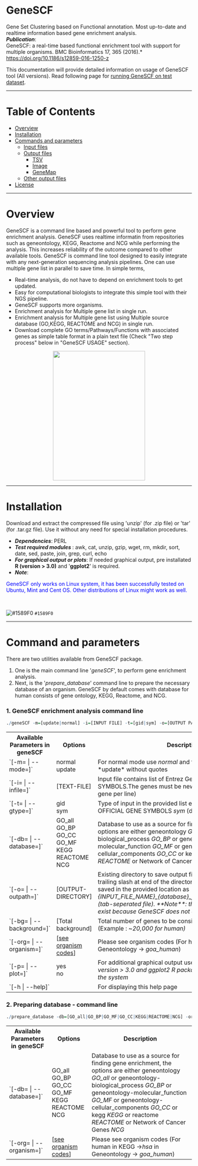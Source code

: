 # GeneSCF
Gene Set Clustering based on Functional annotation. Most up-to-date and realtime information based gene enrichment analysis.
<br><b><i>Publication</i></b>: 
<br>GeneSCF: a real-time based functional enrichment tool with support for multiple organisms. BMC Bioinformatics 17, 365 (2016).* https://doi.org/10.1186/s12859-016-1250-z

This documentation will provide detailed information on usage of GeneSCF tool (All versions).
Read following page for [running GeneSCF on test dataset](https://github.com/genescf/GeneSCF/wiki).

----------------------------
# Table of Contents


   * [Overview](#overview)
   * [Installation](#installation)
   * [Commands and parameters](#Command-and-parameters)
      * [Input files](#genescf-v1.0-input)
      * [Output files](#output-files)
         * [TSV](#tsv)
         * [Image](#image)
         * [GeneMap](#genemap)
      * [Other output files](#other-output-files)
   * [License](#license)


----------------------------
# Overview


GeneSCF is a command line based and powerful tool to perform gene enrichment analysis. GeneSCF uses realtime informatin from repositories such as geneontology, KEGG, Reactome and NCG while performing the analysis. This increases reliability of the outcome compared to other available tools. GeneSCF is command line tool designed to easily integrate with any next-generation sequencing analysis pipelines. One can use multiple gene list in parallel to save time. In simple terms,

- Real-time analysis, do not have to depend on enrichment tools to get updated.
- Easy for computational biologists to integrate this simple tool with their NGS pipeline.
- GeneSCF supports more organisms.
- Enrichment analysis for Multiple gene list in single run.
- Enrichment analysis for Multiple gene list using Multiple source database (GO,KEGG, REACTOME and NCG) in single run.
- Download complete GO terms/Pathways/Functions with associated genes as simple table format in a plain text file (Check "Two step process" below in "GeneSCF USAGE" section).

<p align="center"> <img src="http://genescf.kandurilab.org/pics/workflow.png" width="250" height="350"> </p>

----------------------------
# Installation


Download and extract the compressed file using 'unzip' (for .zip file) or 'tar' (for .tar.gz file). Use it without any need for special installation procedures.<br>

- <b><i>Dependencies</i></b>: PERL<br>
- <b><i>Test required modules
</i></b>: awk, cat, unzip, gzip, wget, rm, mkdir, sort, date, sed, paste, join, grep, curl, echo <br>
- <b><i>For graphical output or plots</i></b>: If needed graphical output, pre installated <b>R (version > 3.0)</b> and '<b>ggplot2</b>' is required.<br>
- <b><i>Note</i></b>: <br>
<p style="color:#0000FF">GeneSCF only works on Linux system, it has been successfully tested on Ubuntu, Mint and Cent OS. Other distributions of Linux might work as well.</p>

<br>

![#1589F0](https://placehold.it/15/1589F0/000000?text=+) `#1589F0`


----------------------------
# Command and parameters

There are two utilities available from GeneSCF package. 

1. One is the main command line '*geneSCF*', to perform gene enrichment analysis.
2. Next, is the '*prepare_database*' command line to prepare the necessary database of an organism. GeneSCF by default comes with database for human consists of gene ontology, KEGG, Reactome, and NCG.

### 1. GeneSCF enrichment analysis command line
``` r
./geneSCF -m=[update|normal] -i=[INPUT FILE] -t=[gid|sym] -o=[OUTPUT PATH/FOLDER/] -db=[GO_all|GO_BP|GO_MF|GO_CC|KEGG|REACTOME] -p=[yes|no] -bg=[#TotalGenes] -org=[see,org_codes_help]
```



<table>
  <tr><th>Available Parameters in geneSCF</th><th>Options</th><th>Description</th></tr>
  <tr><td>`[-m= | --mode=]`</td><td>normal<br>update</td><td>For normal mode use <i>normal</i> and for <i>update</i> mode use *update* without quotes</td></tr>
  <tr><td>`[-i= | --infile=]`</td><td>[TEXT-FILE]</td><td>Input file contains list of Entrez GeneIDs or OFFICIAL GENE SYMBOLS.The genes must be new lines seperated (One gene per line)</td></tr>
  <tr><td>`[-t= | --gtype=]`</td><td>gid<br>sym</td><td>Type of input in the provided list either Entrez GeneIDs <i>gid</i> or OFFICIAL GENE SYMBOLS <i>sym</i> (default: *gid*)</td></tr>
  <tr><td>`[-db= | --database=]`</td><td>GO_all<br>GO_BP<br>GO_CC<br>GO_MF<br>KEGG<br>REACTOME<br>NCG<br></td><td>Database to use as a source for finding gene enrichment, the options are either geneontology <i>GO_all</i> or geneontology-biological_process <i>GO_BP</i> or geneontology-molecular_function <i>GO_MF</i> or geneontology-cellular_components <i>GO_CC</i> or kegg <i>KEGG</i> or reactome <i>REACTOME</i> or Network of Cancer Genes <i>NCG</i></td></tr>
  <tr><td>`[-o= | --outpath=]`</td><td>[OUTPUT-DIRECTORY]</td><td>Existing directory to save output file (Don't forget to use trailing slash at end of the directory name). The output will be saved in the provided location as <i>{INPUT_FILE_NAME}_{database}_functional_classification.tsv<i> (tab-seperated file). **Note**: the specified folder should exist because GeneSCF does not create any output folder</td></tr>
  <tr><td>`[-bg= | --background=]`</td><td>[Total background]</td><td>Total number of genes to be considered as background (Example : ~<i>20,000<i> for human)</td></tr>
  <tr><td>`[-org= | --organism=]`</td><td>[<a href="https://github.com/genescf/GeneSCF/tree/master/org_codes_help">see organism codes</a>]</td><td>Please see organism codes (For human in KEGG -><i>hsa</i> in Geneontology -> <i>goa_human</i>)</td></tr>
  <tr><td>`[-p= | --plot=]`</td><td>yes<br>no</td><td>For additional graphical output use <i>yes</i> or <i>no<i>.This requires R version > 3.0 and <i>ggplot2</i> R package to be pre-installed on the system</td></tr>
  <tr><td>`[-h | --help]`</td><td></td><td> For displaying this help page</td></tr>

  </table>
  
  ### 2. Preparing database - command line
  ``` r
  ./prepare_database -db=[GO_all|GO_BP|GO_MF|GO_CC|KEGG|REACTOME|NCG] -org=[see,org_codes_help directory]
  ```
  
  <table>
  <tr><th>Available Parameters in geneSCF</th><th>Options</th><th>Description</th></tr>
  <tr><td>`[-db= | --database=]`</td><td>GO_all<br>GO_BP<br>GO_CC<br>GO_MF<br>KEGG<br>REACTOME<br>NCG<br></td><td>Database to use as a source for finding gene enrichment, the options are either geneontology <i>GO_all</i> or geneontology-biological_process <i>GO_BP</i> or geneontology-molecular_function <i>GO_MF</i> or geneontology-cellular_components <i>GO_CC</i> or kegg <i>KEGG</i> or reactome <i>REACTOME</i> or Network of Cancer Genes <i>NCG</i></td></tr>
  <tr><td>`[-org= | --organism=]`</td><td>[<a href="https://github.com/genescf/GeneSCF/tree/master/org_codes_help">see organism codes</a>]</td><td>Please see organism codes (For human in KEGG -><i>hsa</i> in Geneontology -> <i>goa_human</i>)</td></tr>
  </table>
  
  
  
  

